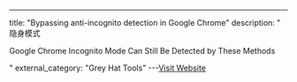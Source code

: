 ---
title: "Bypassing anti-incognito detection in Google Chrome"
description: "
隐身模式


Google Chrome Incognito Mode Can Still Be Detected by These Methods

"
external_category: "Grey Hat Tools"
---[Visit Website](https://mishravikas.com/articles/2019-07/bypassing-anti-incognito-detection-google-chrome.html)

